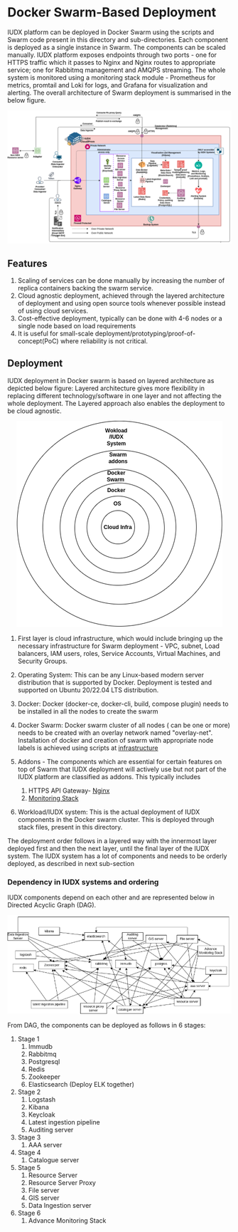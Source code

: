 # Docker Swarm-Based Deployment
IUDX platform can be deployed in Docker Swarm using the scripts and Swarm code present in this directory and sub-directories. Each component is deployed as a single instance in Swarm. The components can be scaled manually. IUDX platform exposes endpoints through two ports - one for HTTPS traffic which it passes to Nginx and Nginx routes to appropriate service; one for Rabbitmq management and AMQPS streaming. The whole system is monitored using a monitoring stack module - Prometheus for metrics, promtail and Loki for logs, and Grafana for visualization and alerting.
The overall architecture of Swarm deployment is summarised in the below figure.  


<p align="center">
<img src="../../docs/Overview-Deloyment-IUDX-Swarm.png">
</p>

## Features 
1. Scaling of services can be done manually by increasing the number of replica containers backing the swarm service.
2. Cloud agnostic deployment, achieved through the layered architecture of deployment and using open source tools whenever possible instead of using cloud services.
3. Cost-effective deployment, typically can be done with 4-6 nodes or a single node based on load requirements
4. It is useful for small-scale deployment/prototyping/proof-of-concept(PoC) where reliability is not critical.

## Deployment 
IUDX deployment in Docker swarm is based on layered architecture as depicted below figure: 
Layered architecture gives more flexibility in replacing different technology/software in one layer and not affecting the whole deployment. The Layered approach  also enables the deployment to be cloud agnostic.


<p align="center">
<img src="../../docs/Deployment-stack-swarm.png">
</p>

1. First layer is cloud infrastructure, which would include bringing up the necessary infrastructure for Swarm deployment - VPC, subnet, Load balancers, IAM users, roles, Service Accounts, Virtual Machines, and Security Groups.
2. Operating System: This can be any Linux-based modern server distribution that is supported by Docker. Deployment is tested and supported on Ubuntu 20/22.04 LTS distribution.
3. Docker: Docker (docker-ce, docker-cli, build, compose plugin) needs to be installed in all the nodes to create the swarm
4. Docker Swarm: Docker swarm cluster of all nodes ( can be one or more) needs to be created with an overlay network named "overlay-net".
Installation of docker and creation of swarm with appropriate node labels is achieved using scripts at [infrastructure](./infrastructure/README.md)
5. Addons - The components which are essential for certain features on top of Swarm that IUDX deployment will actively use but not part of the IUDX platform are classified as addons. This typically includes 
    1. HTTPS API Gateway- [Nginx](./nginx/README.md)
    2. [Monitoring Stack](./monitoring-stack/README.md)

    

6. Workload/IUDX system: This is the actual deployment of IUDX components in the Docker swarm cluster. This is deployed through stack files, present in this directory.

The deployment order follows in a layered way with the innermost layer deployed first and then the next layer, until the final layer of the IUDX system. The IUDX system has a lot of components and needs to be orderly deployed, as described in next sub-section

### Dependency in IUDX systems and ordering
IUDX components depend on each other and are represented below in Directed Acyclic Graph (DAG).

<p align="center">
<img src="../../docs/IUDX-Dependency-Graph.png">
</p>

From DAG, the components can be deployed as follows in 6 stages:
1. Stage 1 
    1. Immudb
    2. Rabbitmq  
    3. Postgresql
    4. Redis
    5. Zookeeper
    6. Elasticsearch (Deploy ELK together)
2. Stage 2  
    1. Logstash
    2. Kibana
    3. Keycloak
    4. Latest ingestion pipeline
    5. Auditing server
3. Stage 3
    1. AAA server
4. Stage 4 
    1. Catalogue server
5. Stage 5 
    1. Resource Server
    2. Resource Server Proxy
    3. File server
    4. GIS server
    5. Data Ingestion server
6.  Stage 6
    1. Advance Monitoring Stack
